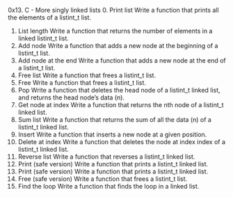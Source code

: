 0x13. C - More singly linked lists
0. Print list
Write a function that prints all the elements of a listint_t list.
1. List length
Write a function that returns the number of elements in a linked listint_t list.
2. Add node
Write a function that adds a new node at the beginning of a listint_t list.
3. Add node at the end
Write a function that adds a new node at the end of a listint_t list.
4. Free list
Write a function that frees a listint_t list.
5. Free
Write a function that frees a listint_t list.
6. Pop
Write a function that deletes the head node of a listint_t linked list, and returns the head node’s data (n).
7. Get node at index
Write a function that returns the nth node of a listint_t linked list.
8. Sum list
Write a function that returns the sum of all the data (n) of a listint_t linked list.
9. Insert
Write a function that inserts a new node at a given position.
10. Delete at index
Write a function that deletes the node at index index of a listint_t linked list.
11. Reverse list
Write a function that reverses a listint_t linked list.
12. Print (safe version)
Write a function that prints a listint_t linked list.
12. Print (safe version)
Write a function that prints a listint_t linked list.
13. Free (safe version)
Write a function that frees a listint_t list.
14. Find the loop
Write a function that finds the loop in a linked list.
